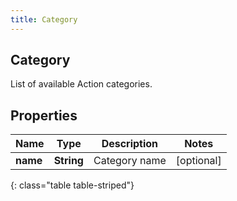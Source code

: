 ```yaml
---
title: Category
---
```

## Category
List of available Action categories.

## Properties

|Name | Type | Description | Notes|
|------------ | ------------- | ------------- | -------------|
| **name** | **String** | Category name | [optional] |
{: class="table table-striped"}


